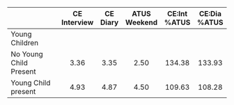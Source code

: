 
|                      | CE<br>Interview |  CE<br>Diary | ATUS<br>Weekend | CE:Int<br>%ATUS | CE:Dia<br>%ATUS |
| -------------------- | :----------: | :----------: | :----------: | :----------: | :----------: |
| Young Children       |              |              |              |              |              |
| No Young Child Present |         3.36 |         3.35 |         2.50 |       134.38 |       133.93 |
| Young Child present  |         4.93 |         4.87 |         4.50 |       109.63 |       108.28 |

